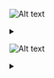![Alt text](https://g.gravizo.com/source/svg/c1?https%3A%2F%2Fraw.githubusercontent.com%2FGreyWayfarer%2FNewRep%2Fmaster%2FREADME.md)
<details> 
<summary></summary>
c1
  digraph G {
    END -> A [label="A-Z, a-z, 0-9"];
    END -> B [label="space"];
    A -> A [label="A-Z, a-z, 0-9"];
    B -> A [label="A-Z, a-z, 0-9"]; 
    S -> B [label="space"];
    A -> S [label="A-Z, a-z, _"];
  }
c1
</details>

![Alt text](https://g.gravizo.com/source/svg/c2?https%3A%2F%2Fraw.githubusercontent.com%2FGreyWayfarer%2FNewRep%2Fmaster%2FREADME.md)
<details> 
<summary></summary>
c2
  digraph S {
    END -> H [label="space"];
    END -> G [label="F, f, L, l"];
    END -> E [label="-[1-9], 1-9"];
    END -> C [label="0-9"];
    END -> A [label="0-9"];
    END -> F [label="0-9"];
    S -> H [label="space"];
    H -> G [label="F, f, L, l"];
    F -> F [label="0-9"];
    G -> F [label="0-9"];
    G -> E [label="-[1-9], 1-9"];
    F -> E [label="-[1-9], 1-9"];
    E -> D [label="e, E"];
    D -> B [label="."];
    D -> C [label="0-9"];
    C -> C [label="0-9"];
    C -> B [label="."];
    B -> S [label="0, 1-9"];
    B -> A [label="0-9"];
    A -> A [label="0-9"];
    A -> S [label="1-9"];
    END -> S [label="0-9"];
  }
c2
</details>
